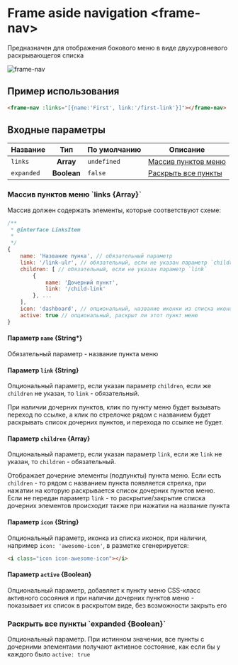 # Frame aside navigation &lt;frame-nav&gt;

Предназначен для отображения бокового меню в виде двухуровневого раскрывающегоя списка

![frame-nav](https://storage.googleapis.com/static.awes.io/docs/frame-nav.gif)

## Пример использования

```html
<frame-nav :links="[{name:'First', link:'/first-link'}]"></frame-nav>
```


## Входные параметры

| Название      | Тип           | По умолчанию | Описание                             |
|---------------|:-------------:|--------------|--------------------------------------|
| `links`       | **Array**     | `undefined`  | [Массив пунктов меню](#props-links)  |
| `expanded`    | **Boolean**   | `false`      | [Раскрыть все пункты](#props-expand) |


<h3 id="props-links">Массив пунктов меню `links {Array<LinksItem>}`</h3>

Массив должен содержать элементы, которые соответствуют схеме:

```javascript
/**
 * @interface LinksItem
 *
 */
{
    name: 'Название пунка', // обязательный параметр
    link: '/link-ulr', // обязательный, если не указан параметр `children`
    children: [ // обязательный, если не указан параметр `link`
        {
            name: 'Дочерний пункт',
            link: '/child-link'
        }, ...
    ],
    icon: 'dashboard', // опциональный, название иконки из списка иконок
    active: true // опциональный, раскрыт ли этот пункт меню
}
```

#### Параметр `name` {String*}

Обязательный параметр - название пункта меню

#### Параметр `link` {String}

Опциональный параметр, если указан параметр `children`, если же `children` не указан, то `link` - обязательный.

При наличии дочерних пунктов, клик по пункту меню будет вызывать переход по ссылке, а клик по стрелочке рядом с названием будет раскрывать список дочерних пунктов, и перехода по ссылке не будет.

#### Параметр `children` {Array<LinksItem>}

Опциональный параметр, если указан параметр `link`, если же `link` не указан, то `children` - обязательный.

Отображает дочерние элементы (подпункты) пункта меню. Если есть `children` - то рядом с названием пункта появляется стрелка, при нажатии на которую раскрывается список дочерних пунктов меню. Если не передан параметр `link` - то раскрытие/закрытие списка дочерних элементов происходит также при нажатии на название пункта

#### Параметр `icon` {String}

Опциональный параметр, иконка из списка иконок, при наличии, например `icon: 'awesome-icon'`, в разметке сгенерируется:

```html
<i class="icon icon-awesome-icon"></i>
```

#### Параметр `active` {Boolean}

Опциональный параметр, добавляет к пункту меню CSS-класс активного сосояния и при наличии дочерних пунктов меню - показывает их список в раскрытом виде, без возможности закрыть его


<h3 id="props-expand">Раскрыть все пункты `expanded {Boolean}`</h3>

Опциональный параметр. При истинном значении, все пункты с дочерними элементами получают активное состояние, как если бы у каждого было `active: true`
